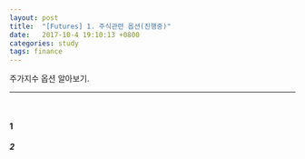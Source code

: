 ```yaml
---
layout: post
title:  "[Futures] 1. 주식관련 옵션(진행중)"
date:   2017-10-4 19:10:13 +0800
categories: study
tags: finance
---
```


주가지수 옵션 알아보기. 

---

<br>

#### 1

##### 2

<br>


